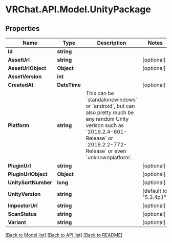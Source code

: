 # VRChat.API.Model.UnityPackage

## Properties

Name | Type | Description | Notes
------------ | ------------- | ------------- | -------------
**Id** | **string** |  | 
**AssetUrl** | **string** |  | [optional] 
**AssetUrlObject** | **Object** |  | [optional] 
**AssetVersion** | **int** |  | 
**CreatedAt** | **DateTime** |  | [optional] 
**Platform** | **string** | This can be &#x60;standalonewindows&#x60; or &#x60;android&#x60;, but can also pretty much be any random Unity verison such as &#x60;2019.2.4-801-Release&#x60; or &#x60;2019.2.2-772-Release&#x60; or even &#x60;unknownplatform&#x60;. | 
**PluginUrl** | **string** |  | [optional] 
**PluginUrlObject** | **Object** |  | [optional] 
**UnitySortNumber** | **long** |  | [optional] 
**UnityVersion** | **string** |  | [default to "5.3.4p1"]
**ImpostorUrl** | **string** |  | [optional] 
**ScanStatus** | **string** |  | [optional] 
**Variant** | **string** |  | [optional] 

[[Back to Model list]](../README.md#documentation-for-models) [[Back to API list]](../README.md#documentation-for-api-endpoints) [[Back to README]](../README.md)

